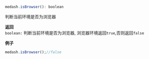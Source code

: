 ```js
medash.isBrowser(): boolean 
```
判断当前环境是否为浏览器  

**返回**  
`boolean:` 判断当前环境是否为浏览器, 浏览器环境返回`true`,否则返回`false`

**例子**
```js
medash.isBrowser();//false
```